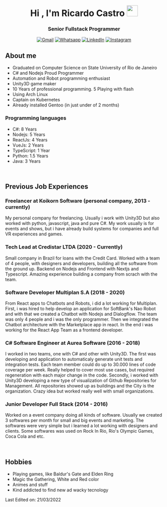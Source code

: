 <h1 align="center">Hi , I'm Ricardo Castro <img src="https://media.giphy.com/media/hvRJCLFzcasrR4ia7z/giphy.gif" width="35"></h1>
<p align="center">
  <h3 align="center">Senior Fullstack Programmer</h3>
</p>

<p align="center"> 
	<p align="center">
	<a href="mailto:ricardohcastro@hotmail.com"><img img src="https://img.shields.io/badge/gmail-%23EA4335.svg?style=plastic&logo=gmail&logoColor=white" alt="Gmail"/></a>
	<a href="https://wa.me/552107928008"><img src="https://img.shields.io/badge/whatsapp-%2325D366.svg?style=plastic&logo=whatsapp&logoColor=white" alt="Whatsapp"/></a>
	<a href="https://www.linkedin.com/in/ricardo-castro-aa74239b/"><img src="https://img.shields.io/badge/linkedin-%230A66C2.svg?style=plastic&logo=linkedin&logoColor=white" alt="LinkedIn"/></a>
	<a href="https://www.instagram.com/ricardohprc/"><img src="https://img.shields.io/badge/instagram-%23E4405F.svg?style=plastic&logo=instagram&logoColor=white" alt="Instagram"/></a>
</p>
</p>


## About me
- Graduated on Computer Science on State University of Rio de Janeiro
- C# and Nodejs Proud Programmer
- Automation and Robot programming enthusiast
- Unity3D game maker
- 10 Years of professional programming. 5 Playing with flash
- Using Arch Linux
- Captain on Kubernetes
- Already installed Gentoo (in just under of 2 months)


### Programming languages

- C#: 8 Years
- Nodejs: 5 Years
- ReactJs: 4 Years
- VueJs: 2 Years
- TypeScript: 1 Year
- Python: 1.5 Years
- Java: 3 Years

<br>

## Previous Job Experiences
### Freelancer at Koikorn Software (personal company, 2013 - currently)
  My personal company for freelancing. Usually i work with Unity3D but also worked with python, javascript, java and pure C#.
  My work usually is for events and shows, but i have already build systems for companies and full VR experiences and games.
  
### Tech Lead at Credistar LTDA (2020 - Currently)
  Small company in Brazil for loans with the Credit Card.
  Worked with a team of 4 people, with designers and developers, building all the software from the ground up. Backend on Nodejs and Frontend with Nextjs and Typescript. Amazing experience building a company from scrach with the team.
  
### Software Developer Multiplan S.A (2018 - 2020)
  From React apps to Chatbots and Robots, i did a lot working for Multiplan. First, i was hired to help develop an application for SoftBank's Nao Robot and with that we created a Chatbot with Nodejs and Dialogflow. The team was only 4 people and i was the only programmer. Then we integrated the Chatbot architecture with the Marketplace app in react. In the end i was working for the React App Team as a frontend developer.
  
### C# Software Engineer at Aurea Software (2016 - 2018)
  I worked in two teams, one with C# and other with Unity3D.
  The first was developing and application to automaticaly generate unit tests and integration tests. Each team member could do up to 30.000 lines of code coverage per week. Really helped to cover most use cases, but required regeneration with each major change in the code.
  Secondly, i worked with Unity3D developing a new type of visualization of Github Repositories for Management. All repositories showed up as buildings and the City is the organization. Crazy idea but worked really well with small organizations.
  
### Junior Developer Full Stack (2014 - 2016)
  Worked on a event company doing all kinds of software. Usually we created 3 softwares per month for small and big events and marketing. The softwares were very simple but i learned a lot working with designers and clients.
  Some softwares was used on Rock In Rio, Rio's Olympic Games, Coca Cola and etc.

<br>

## Hobbies

- Playing games, like Baldur's Gate and Elden Ring
- Magic the Gathering, White and Red color
- Animes and stuff
- Kind addicted to find new ad wacky tecnology

Last Edited on: 21/03/2022
